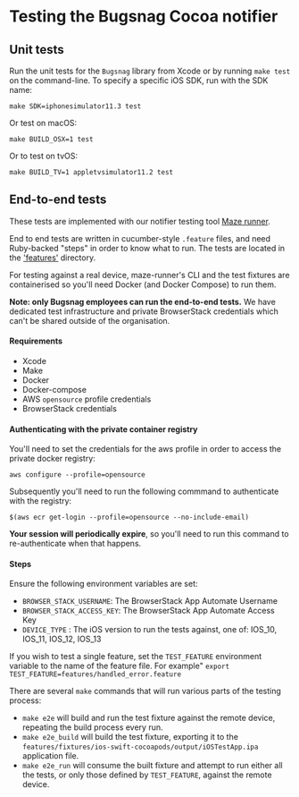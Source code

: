 # Testing the Bugsnag Cocoa notifier

## Unit tests

Run the unit tests for the `Bugsnag` library from Xcode or by running `make
test` on the command-line. To specify a specific iOS SDK, run with the SDK name:

    make SDK=iphonesimulator11.3 test

Or test on macOS:

    make BUILD_OSX=1 test

Or to test on tvOS:

    make BUILD_TV=1 appletvsimulator11.2 test

## End-to-end tests

These tests are implemented with our notifier testing tool [Maze runner](https://github.com/bugsnag/maze-runner).

End to end tests are written in cucumber-style `.feature` files, and need Ruby-backed "steps" in order to know what to run. The tests are located in the ['features'](/features/) directory.

For testing against a real device, maze-runner's CLI and the test fixtures are containerised so you'll need Docker (and Docker Compose) to run them.

__Note: only Bugsnag employees can run the end-to-end tests.__ We have dedicated test infrastructure and private BrowserStack credentials which can't be shared outside of the organisation.

#### Requirements

- Xcode
- Make
- Docker
- Docker-compose
- AWS `opensource` profile credentials
- BrowserStack credentials

#### Authenticating with the private container registry

You'll need to set the credentials for the aws profile in order to access the private docker registry:

```
aws configure --profile=opensource
```

Subsequently you'll need to run the following commmand to authenticate with the registry:

```
$(aws ecr get-login --profile=opensource --no-include-email)
```

__Your session will periodically expire__, so you'll need to run this command to re-authenticate when that happens.

#### Steps

Ensure the following environment variables are set:

- `BROWSER_STACK_USERNAME`: The BrowserStack App Automate Username
- `BROWSER_STACK_ACCESS_KEY`: The BrowserStack App Automate Access Key
- `DEVICE_TYPE` : The iOS version to run the tests against, one of: IOS_10, IOS_11, IOS_12, IOS_13

If you wish to test a single feature, set the `TEST_FEATURE` environment variable to the name of the feature file.  For example"
`export TEST_FEATURE=features/handled_error.feature`

There are several `make` commands that will run various parts of the testing process:

- `make e2e` will build and run the test fixture against the remote device, repeating the build process every run.
- `make e2e_build` will build the test fixture, exporting it to the `features/fixtures/ios-swift-cocoapods/output/iOSTestApp.ipa` application file.
- `make e2e_run` will consume the built fixture and attempt to run either all the tests, or only those defined by `TEST_FEATURE`, against the remote device.
